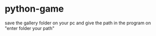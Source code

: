 # python-game
save the gallery folder on your pc and give the path in the program on "enter folder your path"
